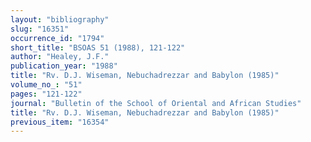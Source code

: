 ```yaml
---
layout: "bibliography"
slug: "16351"
occurrence_id: "1794"
short_title: "BSOAS 51 (1988), 121-122"
author: "Healey, J.F."
publication_year: "1988"
title: "Rv. D.J. Wiseman, Nebuchadrezzar and Babylon (1985)"
volume_no_: "51"
pages: "121-122"
journal: "Bulletin of the School of Oriental and African Studies"
title: "Rv. D.J. Wiseman, Nebuchadrezzar and Babylon (1985)"
previous_item: "16354"
---
```

